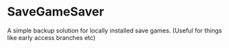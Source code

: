 # SaveGameSaver
A simple backup solution for locally installed save games. (Useful for things like early access branches etc)
